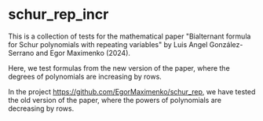 # schur_rep_incr
This is a collection of tests for the mathematical paper
"Bialternant formula for Schur polynomials with repeating variables"
by Luis Angel González-Serrano and Egor Maximenko (2024).

Here, we test formulas from the new version of the paper,
where the degrees of polynomials are increasing by rows.

In the project https://github.com/EgorMaximenko/schur_rep,
we have tested the old version of the paper,
where the powers of polynomials are decreasing by rows.
